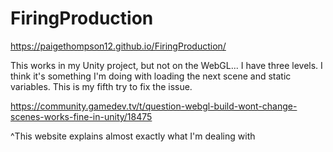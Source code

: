 # FiringProduction

https://paigethompson12.github.io/FiringProduction/

This works in my Unity project, but not on the WebGL... I have three levels. 
I think it's something I'm doing with loading the next scene and static variables. This is my fifth try to fix the issue.

https://community.gamedev.tv/t/question-webgl-build-wont-change-scenes-works-fine-in-unity/18475

^This website explains almost exactly what I'm dealing with

